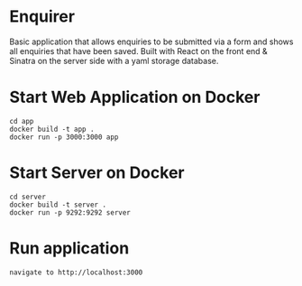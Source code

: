 # Enquirer
Basic application that allows enquiries to be submitted via a form and shows all enquiries that have been saved. Built with React on the front end & Sinatra on the server side with a yaml storage database.


# Start Web Application on Docker 
```
cd app
docker build -t app .
docker run -p 3000:3000 app
```


# Start Server on Docker 
```
cd server
docker build -t server .
docker run -p 9292:9292 server
```


# Run application
```
navigate to http://localhost:3000
```